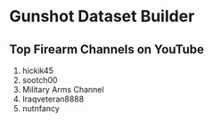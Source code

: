 # Gunshot Dataset Builder

## Top Firearm Channels on YouTube

1. hickik45
2. sootch00
3. Military Arms Channel
4. Iraqveteran8888
5. nutnfancy